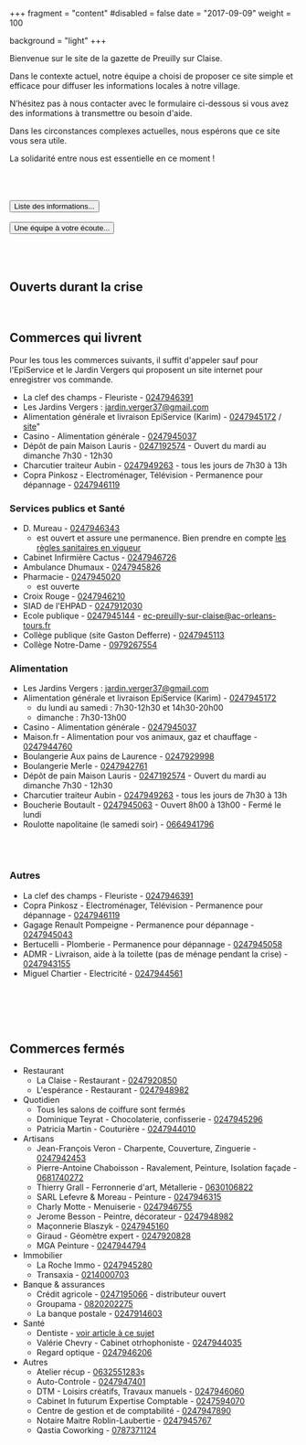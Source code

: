 +++
fragment = "content"
#disabled = false
date = "2017-09-09"
weight = 100

background = "light"
+++

Bienvenue sur le site de la gazette de Preuilly sur Claise.

Dans le contexte actuel, notre équipe a choisi de proposer ce site simple et efficace pour diffuser les informations locales à notre village.

N’hésitez pas à nous contacter avec le formulaire ci-dessous si vous avez des informations à transmettre ou besoin d'aide.

Dans les circonstances complexes actuelles, nous espérons que ce site vous sera utile. 

La solidarité entre nous est essentielle en ce moment !

<br>
<br>
<br>
<button type="button" class="btn btn-danger" onclick="location.href = '/blog'">Liste des informations...</button>
<br>
<br>
<button type="button" class="btn btn-danger" onclick="location.href = '/member'">Une équipe à votre écoute...</button>
<br>
<br>
<br>
<br>




## Ouverts durant la crise
<br>

## Commerces qui livrent

Pour les tous les commerces suivants, il suffit d'appeler sauf pour l'EpiService et le Jardin Vergers qui proposent un site internet pour enregistrer vos commande.

* La clef des champs - Fleuriste - <a href='tel:0247946391'>0247946391</a>
* Les Jardins Vergers : <a href="mailto:jardin.verger37@gmail.com">jardin.verger37@gmail.com</a>
* Alimentation générale et livraison EpiService (Karim) - <a href='tel:0247945172'>0247945172</a> / <a href="http://episervice-karim.clicdrive.fr/default.php">site</a>"
* Casino - Alimentation générale - <a href='tel:0247945037'>0247945037</a>
* Dépôt de pain Maison Lauris -  <a href='tel:0247192574'>0247192574</a> - Ouvert du mardi au dimanche 7h30 - 12h30
* Charcutier traiteur Aubin - <a href='tel:0247949263'>0247949263</a> - tous les jours de 7h30 à 13h 
* Copra Pinkosz - Electroménager, Télévision - Permanence pour dépannage - <a href='tel:0247946119'>0247946119</a>

### Services publics et Santé

* D. Mureau - <a href='tel:0247946343'>0247946343</a>
    * est ouvert et assure une permanence. Bien prendre en compte [les règles sanitaires en vigueur](/blog/article-3/)
* Cabinet Infirmière Cactus - <a href='tel:0247946726'>0247946726</a>
* Ambulance Dhumaux - <a href='tel:0247945826'>0247945826</a> 
* Pharmacie - <a href='tel:0247945020'>0247945020</a>
    * est ouverte
* Croix Rouge - <a href='tel:0247946210'>0247946210</a>
* SIAD de l'EHPAD - <a href='tel:0247912030'>0247912030</a>
* Ecole publique - <a href='tel:0247945144'>0247945144</a> - <a href="mailto:ec-preuilly-sur-claise@ac-orleans-tours.fr">ec-preuilly-sur-claise@ac-orleans-tours.fr</a>
* Collège publique (site Gaston Defferre) - <a href='tel:0247945113'>0247945113</a>
* Collège Notre-Dame - <a href='tel:0979267554'>0979267554</a>


### Alimentation

* Les Jardins Vergers : <a href="mailto:jardin.verger37@gmail.com">jardin.verger37@gmail.com</a>
* Alimentation générale et livraison EpiService (Karim) - <a href='tel:0247945172'>0247945172</a>
    * du lundi au samedi : 7h30-12h30 et 14h30-20h00
    * dimanche : 7h30-13h00
* Casino - Alimentation générale - <a href='tel:0247945037'>0247945037</a>
* Maison.fr - Alimentation pour vos animaux, gaz et chauffage - <a href='tel:0247944760'>0247944760</a>
* Boulangerie Aux pains de Laurence - <a href='tel:0247929998'>0247929998</a>
* Boulangerie Merle - <a href='tel:0247942761'>0247942761</a>
* Dépôt de pain Maison Lauris -  <a href='tel:0247192574'>0247192574</a> - Ouvert du mardi au dimanche 7h30 - 12h30
* Charcutier traiteur Aubin - <a href='tel:0247949263'>0247949263</a> - tous les jours de 7h30 à 13h 
* Boucherie Boutault - <a href='tel:0247945063'>0247945063</a> - Ouvert 8h00 à 13h00 - Fermé le lundi
* Roulotte napolitaine (le samedi soir) - <a href='tel:0664941796'>0664941796</a>

<br>
<br>

### Autres 

* La clef des champs - Fleuriste - <a href='tel:0247946391'>0247946391</a>
* Copra Pinkosz - Electroménager, Télévision - Permanence pour dépannage - <a href='tel:0247946119'>0247946119</a>
* Gagage Renault Pompeigne - Permanence pour dépannage - <a href='tel:0247945043'>0247945043</a>
* Bertucelli - Plomberie - Permanence pour dépannage - <a href='tel:0247945058'>0247945058</a>
* ADMR - Livraison, aide à la toilette (pas de ménage pendant la crise) - <a href='tel:0247943155'>0247943155</a>
* Miguel Chartier - Electricité - <a href='tel:0247944561'>0247944561</a>
<br>
<br>
<br>
<br>

## Commerces fermés

* Restaurant
    * La Claise - Restaurant - <a href='tel:0247920850'>0247920850</a> 
    * L'espérance - Restaurant - <a href='tel:0247948982'>0247948982</a>
* Quotidien
    * Tous les salons de coiffure sont fermés
    * Dominique Teyrat - Chocolaterie, confisserie - <a href='tel:0247945296'>0247945296</a>
    * Patricia Martin - Couturière - <a href='tel:0247944010'>0247944010</a>
* Artisans
    * Jean-François Veron - Charpente, Couverture, Zinguerie - <a href='tel:0247942453'>0247942453</a> 
    * Pierre-Antoine Chaboisson - Ravalement, Peinture, Isolation façade - <a href='tel:0681740272'>0681740272</a>
    * Thierry Grall - Ferronnerie d'art, Métallerie - <a href='tel:0630106822'>0630106822</a>
    * SARL Lefevre & Moreau - Peinture - <a href='tel:0247946315'>0247946315</a>
    * Charly Motte - Menuiserie - <a href='tel:0247946755'>0247946755</a>
    * Jerome Besson - Peintre, décorateur - <a href='tel:0247948982'>0247948982</a>
    * Maçonnerie Blaszyk - <a href='tel:0247945160'>0247945160</a>
    * Giraud - Géomètre expert - <a href='tel:0247920828'>0247920828</a>
    * MGA Peinture - <a href='tel:0247944794'>0247944794</a>
* Immobilier
    * La Roche Immo - <a href='tel:0247945280'>0247945280</a>
    * Transaxia - <a href='tel:0214000703'>0214000703</a>
* Banque & assurances
    * Crédit agricole - <a href='tel:0247195066'>0247195066</a> - distributeur ouvert
    * Groupama - <a href='tel:0820202275'>0820202275</a>
    * La banque postale - <a href='tel:0247914603'>0247914603</a>
* Santé
    * Dentiste - [voir article à ce sujet](/blog/article-4/)
    * Valérie Chevry - Cabinet otrhophoniste - <a href='tel:0247944035'>0247944035</a>
    * Regard optique - <a href='tel:0247946206'>0247946206</a>
* Autres
    * Atelier récup - <a href='tel:0632551283'>0632551283</a>s
    * Auto-Controle - <a href='tel:0247947401'>0247947401</a>
    * DTM - Loisirs créatifs, Travaux manuels - <a href='tel:0247946060'>0247946060</a>
    * Cabinet In futurum Expertise Comptable - <a href='tel:0247594070'>0247594070</a>
    * Centre de gestion et de comptabilité - <a href='tel:0247947890'>0247947890</a>
    * Notaire Maitre Roblin-Laubertie - <a href='tel:0247945767'>0247945767</a> 
    * Qastia Coworking - <a href='tel:0787371124'>0787371124</a>





